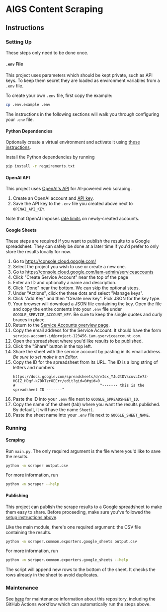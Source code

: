 # AIGS Content Scraping

## Instructions

### Setting Up

These steps only need to be done once.

#### `.env` File

This project uses parameters which should be kept private, such as API keys. To
keep them secret they are loaded as environment variables from a `.env` file.

To create your own `.env` file, first copy the example:

```bash
cp .env.example .env
```

The instructions in the following sections will walk you through configuring
your `.env` file.

#### Python Dependencies

Optionally create a virtual environment and activate it using
[these instructions](https://docs.python.org/3/tutorial/venv.html).

Install the Python dependencies by running

```bash
pip install -r requirements.txt
```

#### OpenAI API

This project uses [OpenAI's API](https://platform.openai.com/docs/overview) for
AI-powered web scraping.

1.  Create an OpenAI account and
    [API key](https://platform.openai.com/api-keys).
1.  Save the API key to the `.env` file you created above next to
    `OPENAI_API_KEY`.

Note that OpenAI imposes
[rate limits](https://platform.openai.com/docs/guides/rate-limits/usage-tiers)
on newly-created accounts.

#### Google Sheets

These steps are required if you want to publish the results to a Google
spreadsheet. They can safely be done at a later time if you'd prefer to only
store the results locally for now.

1.  Go to https://console.cloud.google.com/
1.  Select the project you wish to use or create a new one.
1.  Go to https://console.cloud.google.com/iam-admin/serviceaccounts
1.  Click "Create Service Account" near the top of the page
1.  Enter an ID and optionally a name and description.
1.  Click "Done" near the bottom. We can skip the optional steps.
1.  Under "Actions", click the three dots and select "Manage keys".
1.  Click "Add Key" and then "Create new key". Pick JSON for the key type.
1.  Your browser will download a JSON file containing the key. Open the file
    and copy the entire contents into your `.env` file under
    `GOOGLE_SERVICE_ACCOUNT_KEY`. Be sure to keep the single quotes and curly
    braces in place.
1.  Return to the
    [Service Accounts overview page](https://console.cloud.google.com/iam-admin/serviceaccounts).
1.  Copy the email address for the Service Account. It should have the form
    `service-account-id@project-123456.iam.gserviceaccount.com`.
1.  Open the spreadsheet where you'd like results to be published.
1.  Click the "Share" button in the top left.
1.  Share the sheet with the service account by pasting in its email address.
    _Be sure to set make it an Editor_.
1.  Copy the ID for the spreadsheet from its URL. The ID is a long string of
    letters and numbers.
    ```
    https://docs.google.com/spreadsheets/d/vIsx_YJu2tDVscuvLIe73-HGIZ_HDqf-k7DkTzrOEErr/edit?gid=0#gid=0
    #                                      ^------- this is the spreadsheet ID -------^
    ```
1.  Paste the ID into your `.env` file next to `GOOGLE_SPREADSHEET_ID`.
1.  Copy the name of the sheet (tab) where you want the results published. By
    default, it will have the name `Sheet1`.
1.  Paste the sheet name into your `.env` file next to `GOOGLE_SHEET_NAME`.

### Running

#### Scraping

Run `main.py`. The only required argument is the file where you'd like to save
the results.

```bash
python -m scraper output.csv
```

For more information, run

```bash
python -m scraper --help
```

#### Publishing

This project can publish the scrape results to a Google spreadsheet to make them
easy to share. Before proceeding, make sure you've followed the
[setup instructions above](#google-sheets).

Like the main module, there's one required argument: the CSV file containing the
results.

```bash
python -m scraper.common.exporters.google_sheets output.csv
```

For more information, run

```bash
python -m scraper.common.exporters.google_sheets --help
```

The script will append new rows to the bottom of the sheet. It checks the rows
already in the sheet to avoid duplicates.

### Maintenance

See [here](/maintenance.md) for maintenance information about this repository,
including the GitHub Actions workflow which can automatically run the steps
above.
